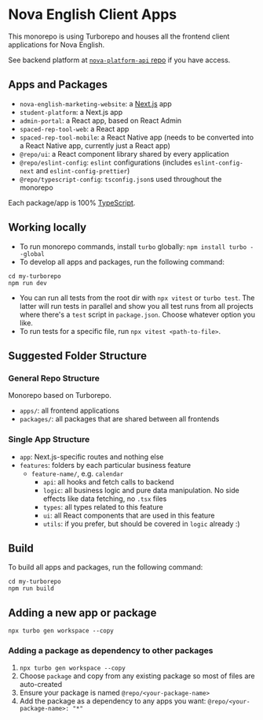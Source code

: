 # Nova English Client Apps

This monorepo is using Turborepo and houses all the frontend client applications for Nova English.

See backend platform at [`nova-platform-api` repo](https://github.com/neo-solutions-global/nova-platform-api) if you have access.

## Apps and Packages

- `nova-english-marketing-website`: a [Next.js](https://nextjs.org/) app
- `student-platform`: a Next.js app
- `admin-portal`: a React app, based on React Admin
- `spaced-rep-tool-web`: a React app
- `spaced-rep-tool-mobile`: a React Native app (needs to be converted into a React Native app, currently just a React app)
- `@repo/ui`: a React component library shared by every application
- `@repo/eslint-config`: `eslint` configurations (includes `eslint-config-next` and `eslint-config-prettier`)
- `@repo/typescript-config`: `tsconfig.json`s used throughout the monorepo

Each package/app is 100% [TypeScript](https://www.typescriptlang.org/).


## Working locally

- To run monorepo commands, install `turbo` globally: `npm install turbo --global`
- To develop all apps and packages, run the following command:

```
cd my-turborepo
npm run dev
```

- You can run all tests from the root dir with `npx vitest` or `turbo test`. The latter will run tests in parallel and show you all test runs from all projects where there's a `test` script in `package.json`. Choose whatever option you like.
- To run tests for a specific file, run `npx vitest <path-to-file>`.

## Suggested Folder Structure

### General Repo Structure

Monorepo based on Turborepo.

- `apps/`: all frontend applications
- `packages/`: all packages that are shared between all frontends

### Single App Structure

- `app`: Next.js-specific routes and nothing else
- `features`: folders by each particular business feature
  - `feature-name/`, e.g. `calendar`
    - `api`: all hooks and fetch calls to backend
    - `logic`: all business logic and pure data manipulation. No side effects like data fetching, no `.tsx` files
    - `types`: all types related to this feature
    - `ui`: all React components that are used in this feature
    - `utils`: if you prefer, but should be covered in `logic` already :)

## Build

To build all apps and packages, run the following command:

```
cd my-turborepo
npm run build
```

## Adding a new app or package

`npx turbo gen workspace --copy`


### Adding a package as dependency to other packages

1. `npx turbo gen workspace --copy`
2. Choose `package` and copy from any existing package so most of files are auto-created
3. Ensure your package is named `@repo/<your-package-name>`
4. Add the package as a dependency to any apps you want: `@repo/<your-package-name>: "*"`

